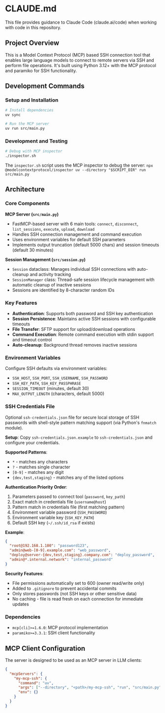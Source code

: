 # CLAUDE.md

This file provides guidance to Claude Code (claude.ai/code) when working with code in this repository.

## Project Overview

This is a Model Context Protocol (MCP) based SSH connection tool that enables large language models to connect to remote servers via SSH and perform file operations. It's built using Python 3.12+ with the MCP protocol and paramiko for SSH functionality.

## Development Commands

### Setup and Installation
```bash
# Install dependencies
uv sync

# Run the MCP server
uv run src/main.py
```

### Development and Testing
```bash
# Debug with MCP inspector
./inspector.sh
```

The `inspector.sh` script uses the MCP inspector to debug the server: `npx @modelcontextprotocol/inspector uv --directory "$SCRIPT_DIR" run src/main.py`

## Architecture

### Core Components

**MCP Server (`src/main.py`)**
- FastMCP-based server with 6 main tools: `connect`, `disconnect`, `list_sessions`, `execute`, `upload`, `download`
- Handles SSH connection management and command execution
- Uses environment variables for default SSH parameters
- Implements output truncation (default 5000 chars) and session timeouts (default 30 minutes)

**Session Management (`src/session.py`)**
- `Session` dataclass: Manages individual SSH connections with auto-cleanup and activity tracking
- `SessionManager` class: Thread-safe session lifecycle management with automatic cleanup of inactive sessions
- Sessions are identified by 8-character random IDs

### Key Features

- **Authentication**: Supports both password and SSH key authentication
- **Session Persistence**: Maintains active SSH sessions with configurable timeouts
- **File Transfer**: SFTP support for upload/download operations
- **Command Execution**: Remote command execution with stdin support and timeout control
- **Auto-cleanup**: Background thread removes inactive sessions

### Environment Variables

Configure SSH defaults via environment variables:
- `SSH_HOST`, `SSH_PORT`, `SSH_USERNAME`, `SSH_PASSWORD`
- `SSH_KEY_PATH`, `SSH_KEY_PASSPHRASE`
- `SESSION_TIMEOUT` (minutes, default 30)
- `MAX_OUTPUT_LENGTH` (characters, default 5000)

### SSH Credentials File

Optional `ssh-credentials.json` file for secure local storage of SSH passwords with shell-style pattern matching support (via Python's `fnmatch` module).

**Setup**: Copy `ssh-credentials.json.example` to `ssh-credentials.json` and configure your credentials.

**Supported Patterns**:
- `*` - matches any characters
- `?` - matches single character  
- `[0-9]` - matches any digit
- `{dev,test,staging}` - matches any of the listed options

**Authentication Priority Order**:
1. Parameters passed to connect tool (`password`, `key_path`)
2. Exact match in credentials file (`username@host`)
3. Pattern match in credentials file (first matching pattern)
4. Environment variable password (`SSH_PASSWORD`)
5. Environment variable key (`SSH_KEY_PATH`)
6. Default SSH key (`~/.ssh/id_rsa` if exists)

**Example**:
```json
{
  "root@192.168.1.100": "password123",
  "admin@web-[0-9].example.com": "web_password",
  "deploy@server-{dev,test,staging}.company.com": "deploy_password",
  "admin@*.internal.network": "internal_password"
}
```

**Security Features**:
- File permissions automatically set to 600 (owner read/write only)
- Added to `.gitignore` to prevent accidental commits
- Only stores passwords (not SSH keys or other sensitive data)
- No caching - file is read fresh on each connection for immediate updates

### Dependencies

- `mcp[cli]>=1.6.0`: MCP protocol implementation
- `paramiko>=3.3.1`: SSH client functionality

## MCP Client Configuration

The server is designed to be used as an MCP server in LLM clients:

```json
{
  "mcpServers": {
    "my-mcp-ssh": {
      "command": "uv",
      "args": ["--directory", "<path>/my-mcp-ssh", "run", "src/main.py"],
      "env": {}
    }
  }
}
```